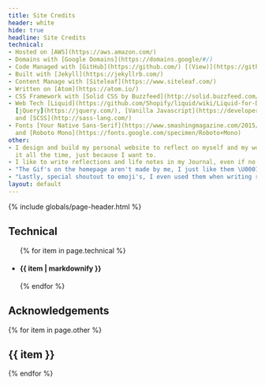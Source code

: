 ```yaml
---
title: Site Credits
header: white
hide: true
headline: Site Credits
technical:
- Hosted on [AWS](https://aws.amazon.com/)
- Domains with [Google Domains](https://domains.google/#/)
- Code Managed with [GitHub](https://github.com/) [(View)](https://github.com/johnchourajr/john.design)
- Built with [Jekyll](https://jekyllrb.com/)
- Content Manage with [Siteleaf](https://www.siteleaf.com/)
- Written on [Atom](https://atom.io/)
- CSS Framework with [Solid CSS by Buzzfeed](http://solid.buzzfeed.com/)
- Web Tech [Liquid](https://github.com/Shopify/liquid/wiki/Liquid-for-Designers),
  [jQuery](https://jquery.com/), [Vanilla Javascript](https://developer.mozilla.org/en-US/docs/Web/JavaScript),
  and [SCSS](http://sass-lang.com/)
- Fonts [Your Native Sans-Serif](https://www.smashingmagazine.com/2015/11/using-system-ui-fonts-practical-guide/)
  and [Roboto Mono](https://fonts.google.com/specimen/Roboto+Mono)
other:
- I design and build my personal website to reflect on myself and my work. I change
  it all the time, just because I want to.
- I like to write reflections and life notes in my Journal, even if no one reads them.
- "The Gif's on the homepage aren't made by me, I just like them \U0001F642."
- "Lastly, special shoutout to emoji's, I even used them when writing some code \U0001F918."
layout: default
---
```


{% include globals/page-header.html %}

<section class="page-body md-pt6">
  <div class="post-content wrapper xs-mt3">
    <div class="xs-block gutters">
      <div class="col md-col-5">
        <h1>Technical</h1>
        <ul class="xs-mb6">
          {% for item in page.technical %}
            <li><h4 class="text-black xs-mb1">{{ item | markdownify }}</h4></li>
          {% endfor %}
        </ul>
      </div>
      <div class="col md-col-5 md-offset-2">
        <h1>Acknowledgements</h1>
          {% for item in page.other %}
            <h2 class="text-black">
              {{ item }}
            </h2>
          {% endfor %}
      </div>
    </div>
  </div>
</section>
